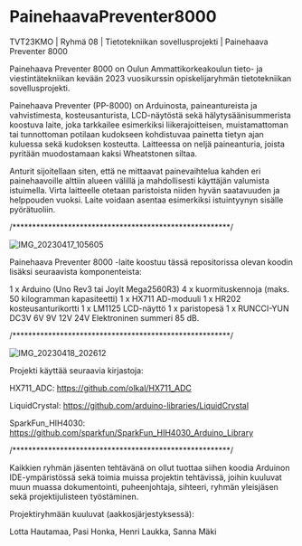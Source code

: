 # PainehaavaPreventer8000
TVT23KMO | Ryhmä 08 | Tietotekniikan sovellusprojekti | Painehaava Preventer 8000 

Painehaava Preventer 8000 on Oulun Ammattikorkeakoulun tieto- ja viestintätekniikan kevään 2023 vuosikurssin opiskelijaryhmän tietotekniikan sovellusprojekti. 

Painehaava Preventer (PP-8000) on Arduinosta, paineantureista ja vahvistimesta, kosteusanturista, LCD-näytöstä sekä hälytysäänisummerista koostuva laite, joka tarkkailee esimerkiksi liikerajoitteisen, muistamattoman tai tunnottoman potilaan kudokseen kohdistuvaa painetta tietyn ajan kuluessa sekä kudoksen kosteutta. Laitteessa on neljä paineanturia, joista pyritään muodostamaan kaksi Wheatstonen siltaa.

Anturit sijoitellaan siten, että ne mittaavat painevaihtelua kahden eri painehaavoille alttiin alueen välillä ja mahdollisesti käyttäjän valumista istuimella. Virta laitteelle otetaan paristoista niiden hyvän saatavuuden ja helppouden vuoksi. Laite voidaan asentaa esimerkiksi istuintyynyn sisälle pyörätuoliin.

/*******************************************************/

![IMG_20230417_105605](https://user-images.githubusercontent.com/123492715/233851884-a7526c14-1e0b-4e82-be59-94354e5d3ed7.jpg)

Painehaava Preventer 8000 -laite koostuu tässä repositorissa olevan koodin lisäksi seuraavista komponenteista:

1 x Arduino (Uno Rev3 tai JoyIt Mega2560R3) 
4 x kuormituskennoja (maks. 50 kilogramman kapasiteetti) 
1 x HX711 AD-moduuli 
1 x HR202 kosteusanturikortti 
1 x LM1125 LCD-näyttö 
1 x paristopesä 
1 x RUNCCI-YUN DC3V 6V 9V 12V 24V Elektroninen summeri 85 dB. 

/*******************************************************/

![IMG_20230418_202612](https://user-images.githubusercontent.com/123492715/233851900-965738f8-df4a-444f-9856-8bf79bca088e.jpg)

Projekti käyttää seuraavia kirjastoja:

HX711_ADC: https://github.com/olkal/HX711_ADC

LiquidCrystal: https://github.com/arduino-libraries/LiquidCrystal

SparkFun_HIH4030: https://github.com/sparkfun/SparkFun_HIH4030_Arduino_Library

/*******************************************************/

Kaikkien ryhmän jäsenten tehtävänä on ollut tuottaa siihen koodia Arduinon IDE-ympäristössä sekä toimia muissa projektin tehtävissä, joihin kuuluvat muun muassa dokumentointi, puheenjohtaja, sihteeri, ryhmän yleisjäsen sekä projektijulisteen työstäminen.

Projektiryhmään kuuluvat (aakkosjärjestyksessä):

Lotta Hautamaa, Pasi Honka, Henri Laukka, Sanna Mäki

